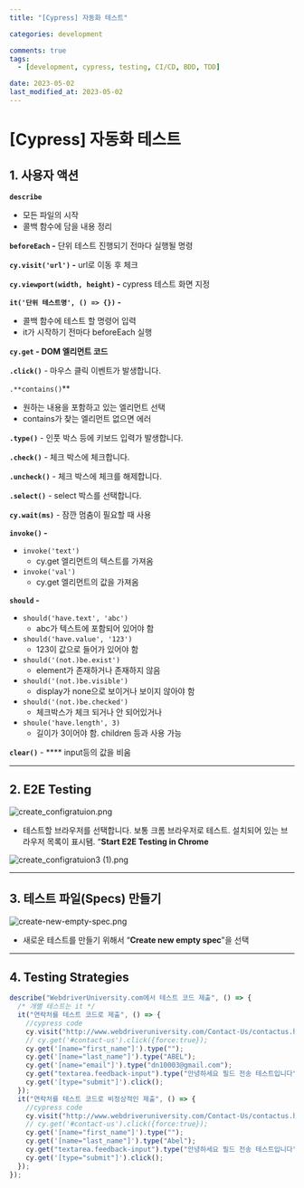 ```yaml
---
title: "[Cypress] 자동화 테스트"

categories: development

comments: true
tags:
  - [development, cypress, testing, CI/CD, BDD, TDD]

date: 2023-05-02
last_modified_at: 2023-05-02
---
```


# [Cypress] 자동화 테스트

## 1. 사용자 액션

**`describe`**

- 모든 파일의 시작
- 콜백 함수에 담을 내용 정리

**`beforeEach` -** 단위 테스트 진행되기 전마다 실행될 명령

**`cy.visit('url')` -** url로 이동 후 체크

**`cy.viewport(width, height)` -** cypress 테스트 화면 지정

**`it('단위 테스트명', () => {})` -**

- 콜백 함수에 테스트 할 명령어 입력
- it가 시작하기 전마다 beforeEach 실행

**`cy.get` - DOM 엘리먼트 코드**

**`.click()`** - 마우스 클릭 이벤트가 발생합니다.

`.**contains()`\*\*

- 원하는 내용을 포함하고 있는 엘리먼트 선택
- contains가 찾는 엘리먼트 없으면 에러

**`.type()`** - 인풋 박스 등에 키보드 입력가 발생합니다.

**`.check()`** - 체크 박스에 체크합니다.

**`.uncheck()`** - 체크 박스에 체크를 해제합니다.

**`.select()`** - select 박스를 선택합니다.

**`cy.wait(ms)`** - 잠깐 멈춤이 필요할 때 사용

**`invoke()` -**

- `invoke('text')`
  - cy.get 엘리먼트의 텍스트를 가져옴
- `invoke('val')`
  - cy.get 엘리먼트의 값을 가져옴

**`should` -**

- `should('have.text', 'abc')`
  - abc가 텍스트에 포함되어 있어야 함
- `should('have.value', '123')`
  - 123이 값으로 들어가 있어야 함
- `should('(not.)be.exist')`
  - element가 존재하거나 존재하지 않음
- `should('(not.)be.visible')`
  - display가 none으로 보이거나 보이지 않아야 함
- `should('(not.)be.checked')`
  - 체크박스가 체크 되거나 안 되어있거나
- `shoule('have.length', 3)`
  - 길이가 3이어야 함. children 등과 사용 가능

**`clear()`** - \*\*\*\* input등의 값을 비움

---

## 2. E2E **Testing**

![create_configratuion.png](https://s3-us-west-2.amazonaws.com/secure.notion-static.com/363ac796-91d7-47be-970c-38c91560e1db/create_configratuion.png)

- 테스트할 브라우저를 선택합니다. 보통 크롬 브라우저로 테스트. 설치되어 있는 브라우저 목록이 표시됌. “**Start E2E Testing in Chrome**

![create_configratuion3 (1).png](<https://s3-us-west-2.amazonaws.com/secure.notion-static.com/2235b0e0-5826-42c0-9aeb-f0307c055764/create_configratuion3_(1).png>)

---

## 3. **테스트 파일(Specs) 만들기**

![create-new-empty-spec.png](https://s3-us-west-2.amazonaws.com/secure.notion-static.com/6d83e956-64b2-4fd1-aa84-a711735b453d/create-new-empty-spec.png)

- 새로운 테스트를 만들기 위해서 “**Create new empty spec**”을 선택

---

## 4. **Testing Strategies**

```jsx
describe("WebdriverUniversity.com에서 테스트 코드 제출", () => {
  /* 개별 테스트는 it */
  it("연락처를 테스트 코드로 제출", () => {
    //cypress code
    cy.visit("http://www.webdriveruniversity.com/Contact-Us/contactus.html");
    // cy.get('#contact-us').click({force:true});
    cy.get('[name="first_name"]').type("");
    cy.get('[name="last_name"]').type("ABEL");
    cy.get('[name="email"]').type("dn10003@gmail.com");
    cy.get("textarea.feedback-input").type("안녕하세요 필드 전송 테스트입니다");
    cy.get('[type="submit"]').click();
  });
  it("연락처를 테스트 코드로 비정상적인 제출", () => {
    //cypress code
    cy.visit("http://www.webdriveruniversity.com/Contact-Us/contactus.html");
    // cy.get('#contact-us').click({force:true});
    cy.get('[name="first_name"]').type("");
    cy.get('[name="last_name"]').type("Abel");
    cy.get("textarea.feedback-input").type("안녕하세요 필드 전송 테스트입니다");
    cy.get('[type="submit"]').click();
  });
});
```
